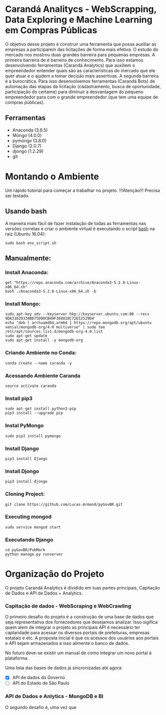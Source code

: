 # Carandá Analitycs - WebScrapping, Data Exploring e Machine Learning em Compras Públicas

O objetivo desse projeto é construir uma ferramenta que possa auxiliar as empresas a participarem das licitações de forma mais efetiva. O estudo do mercado nos mostrou duas grandes barreira para pequenas empresas. A primeira barreira de é barreira de conhecimento. Para isso estamos desenvolvendo ferramentas (Carandá Analytics) que auxiliem o empreendedor entender quais são as características do mercado que ele quer atuar e o ajudem a tomar decisão mais assertivas. A segunda barreira é a burocrática. Para isso desenvolvemos ferramentas (Carandá Bots) de automação das etapas da licitação (cadastramento, busca de oportunidade, participação do certame) para diminuir a desvantagem do pequeno empreendedor para com o grande empreendedor (que tem uma equipe de compras públicas).

## Ferramentas

* Anaconda (3.6.5) 
* Mongo (4.0.0) 
* pymongo (3.8.0) 
* Django (2.0.7) 
* djongo (1.2.29)
* git
# Montando o Ambiente

Um rápido tutorial para começar a trabalhar no projeto. !!!Atenção!!! Precisa ser testado.

## Usando bash

A maneira mais fácil de fazer instalação de todas as ferramentas nas versões corretas e criar o ambiente virtual é executando o script [bash](https://github.com/Lucas-Armand/pyGovBR/blob/master/env_script.sh) na raiz (Ubuntu 16.04):

```
sudo bash env_script.sh
```

## Manualmente:

### Install Anaconda:

```
get "https://repo.anaconda.com/archive/Anaconda3-5.2.0-Linux-x86_64.sh"
bash ./Anaconda3-5.2.0-Linux-x86_64.sh -b

```
### Install Mongo:

```
sudo apt-key adv --keyserver hkp://keyserver.ubuntu.com:80 --recv 9DA31620334BD75D9DCB49F368818C72E52529D4
echo "deb [ arch=amd64,arm64 ] https://repo.mongodb.org/apt/ubuntu xenial/mongodb-org/4.0 multiverse" | sudo tee /etc/apt/sources.list.d/mongodb-org-4.0.list
sudo apt-get update
sudo apt-get install -y mongodb-org
```

### Criando Ambiente no Conda:

```
conda create --name caranda -y
```

### Acessando Ambiente Caranda

```
source activate caranda
```

### Install pip3

```
sudo apt-get install python3-pip
pip3 install --upgrade pip
```

### Instal PyMongo

```
sudo pip3 install pymongo
```

### Install Django

```
pip3 install Django
```

### Install Djongo

```
pip3 install djongo
```

### Cloning Project:

```
git clone https://github.com/Lucas-Armand/pyGovBR.git
```

### Executing mongod

```
sudo service mongod start
```

### Executando Django

```
cd pyGovBR/PubMark
python manage.py runserver
```
# Organização do Projeto

O projeto Carandá Analytics é dividido em tuas partes principais, Capitação de Dados e API de Dados + Analytics.

### Capitação de dados - WebScraping e WebCrawling

O primeiro desafio do projeto é a construção de uma base de dados que seja representativa dos fornecedores que desejamos analizar. Isso sigifica quem alem de integrar o projeto as principais API é necessário ter caplaridade para acessar os diversos portais de prefeituras, empresas estatais e etc. A proposta inicial é que os acessos dos usuários aos portais e API sejam armazenados e isso alimente o banco de dados.

No futuro deve-se existir um manual de como integrar um novo portal á plataforma. 

Uma lista das bases de dados já sincronizadas até agora:

- [x] API de dados do Governo
- [ ] API do Estado de São Paulo

### API de Dados e Anlytics - MongoDB e BI

O segundo desafio é, uma vez que 
